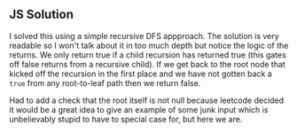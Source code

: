 ## JS Solution

I solved this using a simple recursive DFS appproach.  The solution is very
readable so I won't talk about it in too much depth but notice the logic of the
returns.  We only return true if a child recursion has returned true (this gates
off false returns from a recursive child).  If we get back to the root node that
kicked off the recursion in the first place and we have not gotten back a `true`
from any root-to-leaf path then we return false.  

Had to add a check that the root itself is not null because leetcode decided it
would be a great idea to give an example of some junk input which is
unbelievably stupid to have to special case for, but here we are.  
